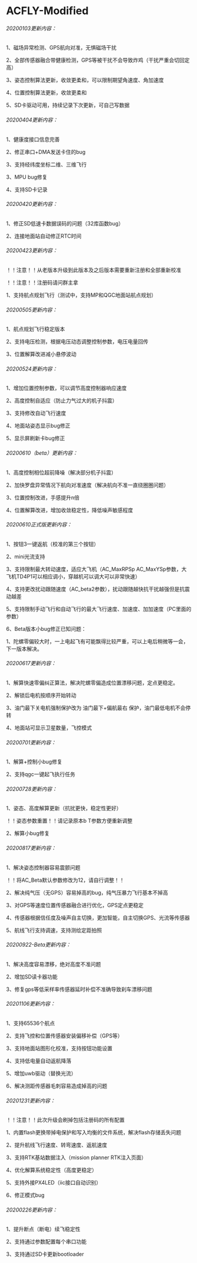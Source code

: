 # ACFLY-Modified

###### 20200103更新内容：

1、磁场异常检测、GPS航向对准，无惧磁场干扰

2、全部传感器融合带健康检测，GPS等被干扰不会导致炸鸡（干扰严重会切回定高）

3、姿态控制算法更新，收敛更柔和，可以限制期望角速度、角加速度

4、位置控制算法更新，收敛更柔和

5、SD卡驱动可用，持续记录下次更新，可自己写数据

###### 20200404更新内容：

1、健康度接口信息完善

2、修正串口+DMA发送卡住的bug

3、支持经纬度坐标二维、三维飞行

3、MPU bug修复

4、支持SD卡记录

###### 20200420更新内容：

1、修正SD低速卡数据误码的问题（32库函数bug）

2、连接地面站自动修正RTC时间

###### 20200423更新内容：

！！注意！！从老版本升级到此版本及之后版本需要重新注册和全部重新校准

！！注意！！注册码请问群主拿

1、支持航点规划飞行（测试中，支持MP和QGC地面站航点规划）

###### 20200505更新内容：

1、航点规划飞行稳定版本

2、支持电压检测，根据电压动态调整控制参数，电压电量回传

3、位置解算改进减小悬停波动

###### 20200524更新内容：

1、增加位置控制参数，可以调节高度控制器响应速度

2、高度控制自适应（防止力气过大的机子抖震）

3、支持修改自动飞行速度

4、地面站姿态显示bug修正

5、显示屏刷新卡bug修正

###### 20200610（beta）更新内容：

1、高度控制相位超前降噪（解决部分机子抖震）

2、加快罗盘异常情况下航向对准速度（解决航向不准一直绕圈圈问题）

3、位置控制改进，手感提升n倍

4、位置解算改进，增加收敛稳定性，降低噪声敏感程度

###### 20200610正式版更新内容：

1、按钮3一键返航（校准的第三个按钮）

2、mini光流支持

3、支持限制最大转动速度，适应大飞机（AC_MaxRPSp AC_MaxYSp参数，大飞机TD4P1可以相应调小，穿越机可以调大可以非常快速）

4、支持更改扰动跟随速度（AC_beta2参数），扰动跟随越快抗干扰越强但是抗震动越差

5、支持限制手动飞行和自动飞行的最大飞行速度、加速度、加加速度（PC里面的参数）

6、Beta版本小bug修正已知问题：

1、陀螺零偏较大时，一上电起飞有可能飘得比较严重，可以上电后稍微等一会，下一版本解决。

###### 20200617更新内容：

1、解算快速零偏纠正算法，解决陀螺零偏造成位置漂移问题，定点更稳定。

2、解锁后电机按顺序开始转动

3、油门最下关电机强制保护改为 油门最下+偏航最右 保护，油门最低电机不会停转

4、地面站可显示卫星数量，飞控模式

###### 20200701更新内容：

1、解算+控制小bug修复

2、支持qgc一键起飞执行任务

###### 20200728更新内容：

1、姿态、高度解算更新（抗扰更快，稳定性更好）

！！姿态参数重置！！请记录原本b T参数方便重新调整

2、解算小bug修复

###### 20200817更新内容：

1、解决姿态控制器容易震颤问题

！！将AC_Beta默认参数修改为12，请自行调整！！

2、解决纯气压（无GPS）容易掉高的bug，纯气压暴力飞行基本不掉高

3、对GPS等速度位置传感器融合进行优化，GPS定点更稳定

4、传感器根据信任度及噪声自主切换，更加智能，自主切换GPS、光流等传感器

5、航线飞行支持调速，支持测绘定距拍照

###### 20200922-Beta更新内容：

1、解决高度容易漂移，绝对高度不准问题

2、增加SD读卡器功能

3、修复gps等低采样率传感器延时补偿不准确导致刹车漂移问题

###### 20201106更新内容：

1、支持65536个航点

2、支持飞控和位置传感器安装偏移补偿（GPS等）

3、支持地面站图形化校准，支持按钮功能设置

4、支持低电量自动返航降落

5、增加uwb驱动（替换光流）

6、解决测距传感器毛刺容易造成掉高的问题

###### 20201231更新内容：

！！注意！！此次升级会刷掉包括注册码的所有配置

1、内置flash更换带掉电保护和写入均衡的文件系统，解决flash存储丢失问题

2、提升航线飞行速度、转弯速度、返航速度

3、支持RTK基站数据注入（mission planner RTK注入页面）

4、优化解算系统稳定性（高度更稳定）

5、支持外接PX4LED（iic接口自动识别）

6、修正模式bug

###### 20200226更新内容：

1、提升断点（断电）续飞稳定性

2、支持通过参数配置每个串口功能

3、支持通过SD卡更新bootloader